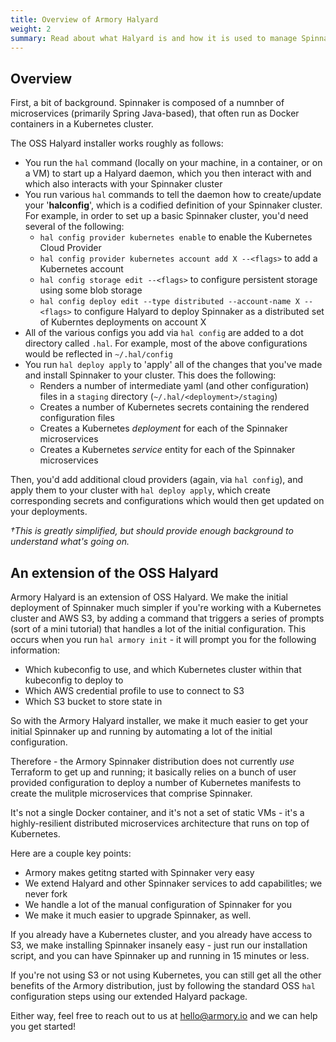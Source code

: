 ```yaml
---
title: Overview of Armory Halyard
weight: 2
summary: Read about what Halyard is and how it is used to manage Spinnaker.
---
```


## Overview

First, a bit of background.  Spinnaker is composed of a numnber of microservices (primarily Spring Java-based), that often run as Docker containers in a Kubernetes cluster.

The OSS Halyard installer works roughly as follows:
* You run the `hal` command (locally on your machine, in a container, or on a VM) to start up a Halyard daemon, which you then interact with and which also interacts with your Spinnaker cluster
* You run various `hal` commands to tell the daemon how to create/update your '**halconfig**', which is a codified definition of your Spinnaker cluster.  For example, in order to set up a basic Spinnaker cluster, you'd need several of the following:
   * `hal config provider kubernetes enable` to enable the Kubernetes Cloud Provider
   * `hal config provider kubernetes account add X --<flags>` to add a Kubernetes account
   * `hal config storage edit --<flags>` to configure persistent storage using some blob storage
   * `hal config deploy edit --type distributed --account-name X --<flags>` to configure Halyard to deploy Spinnaker as a distributed set of Kuberntes deployments on account X
* All of the various configs you add via `hal config` are added to a dot directory called `.hal`.  For example, most of the above configurations would be reflected in `~/.hal/config`
* You run `hal deploy apply` to 'apply' all of the changes that you've made and install Spinnaker to your cluster.  This does the following:
   * Renders a number of intermediate yaml (and other configuration) files in a `staging` directory (`~/.hal/<deployment>/staging`)
   * Creates a number of Kubernetes secrets containing the rendered configuration files
   * Creates a Kubernetes *deployment* for each of the Spinnaker microservices
   * Creates a Kubernetes *service* entity for each of the Spinnaker microservices

Then, you'd add additional cloud providers (again, via `hal config`), and apply them to your cluster with `hal deploy apply`, which create corresponding secrets and configurations which would then get updated on your deployments.

*†This is greatly simplified, but should provide enough background to understand what's going on.*

## An extension of the OSS Halyard   

Armory Halyard is an extension of OSS Halyard. We make the initial deployment of Spinnaker much simpler if you're working with a Kubernetes cluster and AWS S3, by adding a command that triggers a series of prompts (sort of a mini tutorial) that handles a lot of the initial configuration.  This occurs when you run `hal armory init` - it will prompt you for the following information:
* Which kubeconfig to use, and which Kubernetes cluster within that kubeconfig to deploy to
* Which AWS credential profile to use to connect to S3
* Which S3 bucket to store state in

So with the Armory Halyard installer, we make it much easier to get your initial Spinnaker up and running by automating a lot of the initial configuration.

Therefore - the Armory Spinnaker distribution does not currently *use* Terraform to get up and running; it basically relies on a bunch of user provided configuration to deploy a number of Kubernetes manifests to create the mulitple microservices that comprise Spinnaker.

It's not a single Docker container, and it's not a set of static VMs - it's a highly-resilient distributed microservices architecture that runs on top of Kubernetes.

Here are a couple key points:
* Armory makes getitng started with Spinnaker very easy
* We extend Halyard and other Spinnaker services to add capabilitles; we never fork
* We handle a lot of the manual configuration of Spinnaker for you
* We make it much easier to upgrade Spinnaker, as well.

If you already have a Kubernetes cluster, and you already have access to S3, we make installing Spinnaker insanely easy - just run our installation script, and you can have Spinnaker up and running in 15 minutes or less.

If you're not using S3 or not using Kubernetes, you can still get all the other benefits of the Armory distribution, just by following the standard OSS `hal` configuration steps using our extended Halyard package.

Either way, feel free to reach out to us at [hello@armory.io](mailto:hello@armory.io) and we can help you get started!